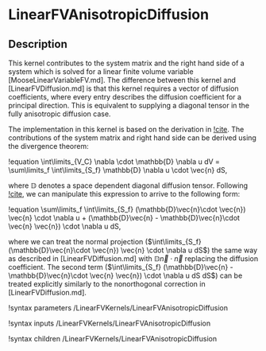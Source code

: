 # LinearFVAnisotropicDiffusion

## Description

This kernel contributes to the system matrix and the right hand side of a system
which is solved for a linear finite volume variable [MooseLinearVariableFV.md].
The difference between this kernel and [LinearFVDiffusion.md] is that this kernel requires
a vector of diffusion coefficients, where every entry describes the diffusion coefficient for
a principal direction. This is equivalent to supplying a diagonal tensor in the
fully anisotropic diffusion case.

The implementation in this kernel is based on the derivation in [!cite](liu2015finite). The
contributions of the system matrix and right hand side can be derived using the divergence
theorem:

!equation
\int\limits_{V_C} \nabla \cdot \mathbb{D} \nabla u dV =
\sum\limits_f \int\limits_{S_f} \mathbb{D} \nabla u \cdot \vec{n} dS,

where $\mathbb{D}$ denotes a space dependent diagonal diffusion tensor.
Following [!cite](liu2015finite), we can manipulate this expression to arrive to the
following form:

!equation
\sum\limits_f \int\limits_{S_f} (\mathbb{D}\vec{n}\cdot \vec{n}) \vec{n} \cdot \nabla u +
(\mathbb{D}\vec{n} - \mathbb{D}\vec{n}\cdot \vec{n} \vec{n}) \cdot \nabla u dS,

where we can treat the normal projection ($\int\limits_{S_f} (\mathbb{D}\vec{n}\cdot \vec{n}) \vec{n} \cdot \nabla u dS$) the same way as described in [LinearFVDiffusion.md] with
$\mathbb{D}\vec{n}\cdot \vec{n}$ replacing the diffusion coefficient. The
second term ($\int\limits_{S_f} (\mathbb{D}\vec{n} - \mathbb{D}\vec{n}\cdot \vec{n} \vec{n}) \cdot \nabla u dS dS$) can be treated explicitly similarly to the nonorthogonal correction in
[LinearFVDiffusion.md].

!syntax parameters /LinearFVKernels/LinearFVAnisotropicDiffusion

!syntax inputs /LinearFVKernels/LinearFVAnisotropicDiffusion

!syntax children /LinearFVKernels/LinearFVAnisotropicDiffusion
